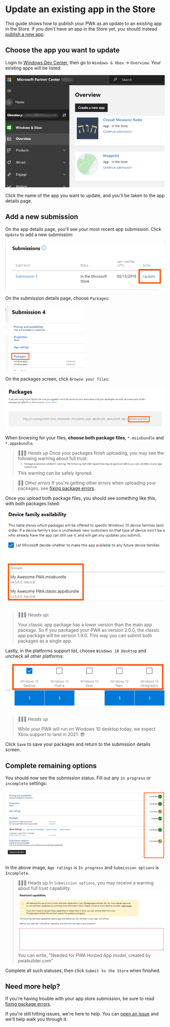 # Update an existing app in the Store

This guide shows how to publish your PWA as an update to an existing app in the Store. If you don't have an app in the Store yet, you should instead [publish a new app](/publish-new-app.md).

## Choose the app you want to update

Login to [Windows Dev Center](https://partner.microsoft.com/dashboard), then go to `Windows & Xbox` -> `Overview`. Your existing apps will be listed:

<img src="/images/existing-apps.png" />

Click the name of the app you want to update, and you'll be taken to the app details page.

## Add a new submission

On the app details page, you'll see your most recent app submission. Click `Update` to add a new submission:

<img src="/images/add-submission.png" />

On the submission details page, choose `Packages`:

<img src="/images/packages.png" width="250px" />

On the packages screen, click `Browse your files`:

<img src="/images/browse-for-package.png" />

When browsing for your files, **choose both package files**, `*.msixbundle` and `*.appxbundle`.

> 💁🏾‍♂️ *Heads up*
> Once your packages finish uploading, you may see the following warning about full trust: <br><img src="/images/full-trust.png" />
> This warning can be safely ignored.


> 💁‍♂️ *Other errors*
> If you're getting other errors when uploading your packages, see [fixing package errors](/package-errors.md).

Once you upload both package files, you should see something like this, with both packages listed:

<img src="/images/both-packages.png" />
<br>
<br>

> 💁🏽‍♀️ *Heads up*: 
> 
> Your classic app package has a lower version than the main app package. So if you packaged your PWA as version 2.0.0, the classic app package will be version 1.9.0. This way you can submit both packages as a single app.

Lastly, in the platforms support list, choose `Windows 10 Desktop` and uncheck all other platforms:

<img src="/images/win10-desktop-only.png" />
<br>
<br>

> 💁🏿‍♀️ *Heads up*
> 
> While your PWA will run on Windows 10 desktop today, we expect Xbox support to land in 2021. 😎

Click `Save` to save your packages and return to the  submission details screen.

## Complete remaining options

You should now see the submission status. Fill out any `in progress` or `incomplete` settings:

<img src="/images/remaining-options.png" />

In the above image, `Age ratings` is `In progress` and `Submission options` is `Incomplete`.

> 💁🏼‍♀️ Heads up
> In `Submission options`, you may receive a warning about full trust capability: <br> <img src="/images/full-trust-restricted.png" />
> You can write, "Needed for PWA Hosted App model, created by pwabuilder.com"

Complete all such statuses, then click `Submit to the Store` when finished.

## Need more help?

If you're having trouble with your app store submission, be sure to read [fixing package errors](/package-errors.md).

If you're still hitting issues, we're here to help. You can [open an issue](https://github.com/pwa-builder/pwabuilder/issues) and we'll help walk you through it.